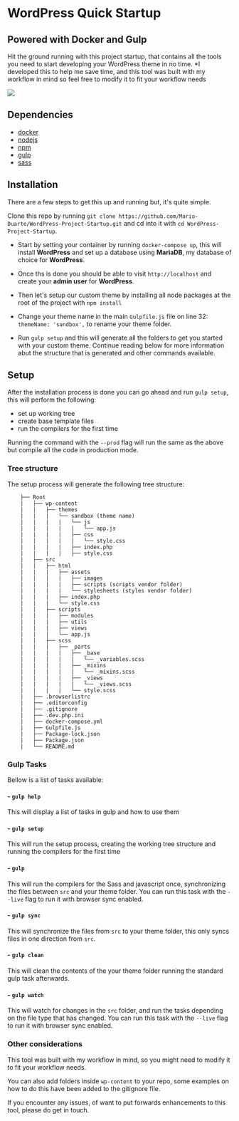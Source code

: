# WordPress Quick Startup
## Powered with Docker and Gulp

Hit the ground running with this project startup, that contains all the tools you need to start developing your WordPress theme in no time.
*I developed this to help me save time, and this tool was built with my workflow in mind so feel free to modify it to fit your workflow needs

<a href="https://www.buymeacoffee.com/marioduarte"><img src="https://img.buymeacoffee.com/button-api/?text=Buy me a Coffee&emoji=&slug=marioduarte&button_colour=FF5F5F&font_colour=ffffff&font_family=Lato&outline_colour=000000&coffee_colour=FFDD00"></a><br/>

## Dependencies

- [docker](https://www.docker.com/)
- [nodejs](https://nodejs.org/en/)
- [npm](https://www.npmjs.com/)
- [gulp](https://gulpjs.com/)
- [sass](https://sass-lang.com/dart-sass)

## Installation

There are a few steps to get this up and running but, it's quite simple.

Clone this repo by running `git clone https://github.com/Mario-Duarte/WordPress-Project-Startup.git` and cd into it with `cd WordPress-Project-Startup`.

- Start by setting your container by running `docker-compose up`, this will install __WordPress__ and set up a database using __MariaDB__, my database of choice for __WordPress__.

- Once ths is done you should be able to visit `http://localhost` and create your __admin user__ for __WordPress__.

- Then let's setup our custom theme by installing all node packages at the root of the project with `npm install`

- Change your theme name in the main `Gulpfile.js` file on line 32: `themeName: 'sandbox',` to rename your theme folder.

- Run `gulp setup` and this will generate all the folders to get you started with your custom theme. Continue reading below for more information abut the structure that is generated and other commands available.

## Setup

After the installation process is done you can go ahead and run `gulp setup`, this will perform the following:

- set up working tree
- create base template files
- run the compilers for the first time

Running the command with the `--prod` flag will run the same as the above but compile all the code in production mode.

### Tree structure

The setup process will generate the following tree structure:
```
	├── Root
	|	├── wp-content
	|	|	├── themes
	|	|	|	└── sandbox (theme name)
	|	|	|	|	└── js
	|	|	|	|	|	└── app.js
	|	|	|	|	├── css
	|	|	|	|	|	└── style.css
	|	|	|	|	├── index.php
	|	|	|	|	├── style.css
	|	├── src
	|	|	├── html
	|	|	|	├── assets
	|	|	|	|	├── images
	|	|	|	|	├── scripts (scripts vendor folder)
	|	|	|	|	└── stylesheets (styles vendor folder)
	|	|	|	├── index.php
	|	|	|	└── style.css
	|	|	├── scripts
	|	|	|	├── modules
	|	|	|	├── utils
	|	|	|	├── views
	|	|	|	└── app.js
	|	|	├── scss
	|	|	|	├── _parts
	|	|	|	|	├── _base
	|	|	|	|	|	└── _variables.scss
	|	|	|	|	├── _mixins
	|	|	|	|	|	└── _mixins.scss
	|	|	|	|	├── _views
	|	|	|	|	|	└── _views.scss
	|	|	|	|	└── style.scss
	|	├── .browserlistrc
	|	├── .editorconfig
	|	├── .gitignore
	|	├── .dev.php.ini
	|	├── docker-compose.yml
	|	├── Gulpfile.js
	|	├── Package-lock.json
	|	├── Package.json
	|	└── README.md
```

### Gulp Tasks
Bellow is a list of tasks available:

#### - `gulp help`
This will display a list of tasks in gulp and how to use them

#### - `gulp setup`
This will run the setup process, creating the working tree structure and running the compilers for the first time

#### - `gulp`
This will run the compilers for the Sass and javascript once, synchronizing the files between `src` and your theme folder.
You can run this task with the `--live` flag to run it with browser sync enabled.

#### - `gulp sync`
This will synchronize the files from `src` to your theme folder, this only syncs files in one direction from `src`.

#### - `gulp clean`
This will clean the contents of the your theme folder running the standard gulp task afterwards.

#### - `gulp watch`
This will watch for changes in the `src` folder, and run the tasks depending on the file type that has changed.
You can run this task with the `--live` flag to run it with browser sync enabled.


### Other considerations

This tool was built with my workflow in mind, so you might need to modify it to fit your workflow needs.

You can also add folders inside `wp-content` to your repo, some examples on how to do this have been added to the gitignore file.

If you encounter any issues, of want to put forwards enhancements to this tool, please do get in touch.